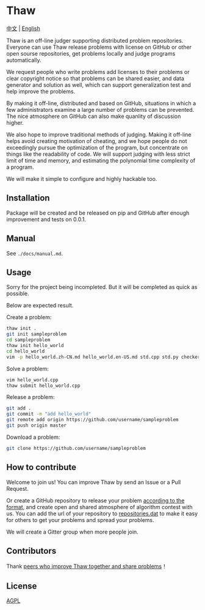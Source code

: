# Thaw

[中文](./README.zh-CN.md) | [English](./README.md)

Thaw is an off-line judger supporting distributed problem repositories. Everyone can use Thaw release problems with license on GitHub or other open sourse repositories, get problems locally and judge programs automatically.

We request people who write problems add licenses to their problems or clear copyright notice so that problems can be shared easier, and data generator and solution as well, which can support generalization test and help improve the problems.

By making it off-line, distributed and based on GitHub, situations in which a few administrators examine a large number of problems can be prevented. The nice atmosphere on GitHub can also make quanlity of discussion higher.

We also hope to improve traditional methods of judging. Making it off-line helps avoid creating motivation of cheating, and we hope people do not exceedingly pursue the optimization of the program, but concentrate on things like the readability of code. We will support judging with less strict limit of time and memory, and estimating the polynomial time complexity of a program.

We will make it simple to configure and highly hackable too.

## Installation

Package will be created and be released on pip and GitHub after enough improvement and tests on 0.0.1.

## Manual

See `./docs/manual.md`.

## Usage

Sorry for the project being incompleted. But it will be completed as quick as possible.

Below are expected result.

Create a problem:

```bash
thaw init .
git init sampleproblem
cd sampleproblem
thaw init hello_world
cd hello_world
vim -p hello_world.zh-CN.md hello_world.en-US.md std.cpp std.py checker.py
```

Solve a problem:

```bash
vim hello_world.cpp
thaw submit hello_world.cpp
```

Release a problem:

```bash
git add .
git commit -m "add hello_world"
git remote add origin https://github.com/username/sampleproblem
git push origin master
```

Download a problem:

```bash
git clone https://github.com/username/sampleproblem
```

## How to contribute

Welcome to join us! You can improve Thaw by send an Issue or a Pull Request.

Or create a GitHub repository to release your problem [according to the format](docs/release_your_problems.md), and create open and shared atmosphere of algorithm contest with us. You can add the url of your repository to [repositories.dat](./src/thaw/repositories.dat) to make it easy for others to get your problems and spread your problems.

We will create a Gitter group when more people join.

## Contributors

Thank [peers who improve Thaw together and share problems](https://github.com/countercurrent-time/Thaw/graphs/contributors)！

## License

[AGPL](LICENSE)

